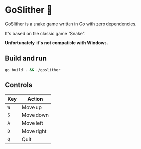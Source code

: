 # GoSlither 🐍

GoSlither is a snake game written in Go with zero dependencies.

It's based on the classic game "Snake".

**Unfortunately, it's not compatible with Windows.** 

## Build and run

```bash
go build . && ./goslither
```

## Controls


| Key | Action     |
| --- | ---------- |
| `W` | Move up    |
| `S` | Move down  |
| `A` | Move left  |
| `D` | Move right |
| `Q` | Quit       |
